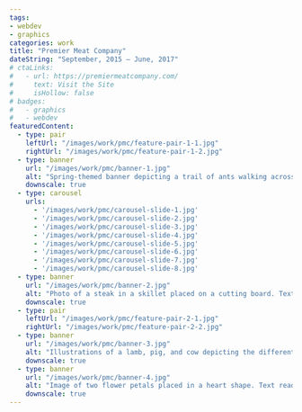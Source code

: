 ```yaml
---
tags:
- webdev
- graphics
categories: work
title: "Premier Meat Company"
dateString: "September, 2015 – June, 2017"
# ctaLinks:
#   - url: https://premiermeatcompany.com/
#     text: Visit the Site
#     isHollow: false
# badges:
#   - graphics
#   - webdev
featuredContent:
  - type: pair
    leftUrl: "/images/work/pmc/feature-pair-1-1.jpg"
    rightUrl: "/images/work/pmc/feature-pair-1-2.jpg"
  - type: banner
    url: "/images/work/pmc/banner-1.jpg"
    alt: "Spring-themed banner depicting a trail of ants walking across a picnic table. Text reads 'Spring has sprung. Get the picnic gear ready and stock up!. Shop now."
    downscale: true
  - type: carousel
    urls:
      - '/images/work/pmc/carousel-slide-1.jpg'
      - '/images/work/pmc/carousel-slide-2.jpg'
      - '/images/work/pmc/carousel-slide-3.jpg'
      - '/images/work/pmc/carousel-slide-4.jpg'
      - '/images/work/pmc/carousel-slide-5.jpg'
      - '/images/work/pmc/carousel-slide-6.jpg'
      - '/images/work/pmc/carousel-slide-7.jpg'
      - '/images/work/pmc/carousel-slide-8.jpg'
  - type: banner
    url: "/images/work/pmc/banner-2.jpg"
    alt: "Photo of a steak in a skillet placed on a cutting board. Text reads 'The Urban Cowboy. 6pc Rib Chop. Now only $158 + 4 burgers free with free local shipping to Southern California. Use code URBANCOWBOY. End 6/1/16. Both items must be present in cart at the time of checkout.'"
    downscale: true
  - type: pair
    leftUrl: "/images/work/pmc/feature-pair-2-1.jpg"
    rightUrl: "/images/work/pmc/feature-pair-2-2.jpg"
  - type: banner
    url: "/images/work/pmc/banner-3.jpg"
    alt: "Illustrations of a lamb, pig, and cow depicting the different sections where cuts are taken from."
    downscale: true
  - type: banner
    url: "/images/work/pmc/banner-4.jpg"
    alt: "Image of two flower petals placed in a heart shape. Text reads 'Happy Valentine's Day! Love MEat!'"
    downscale: true
---
```


